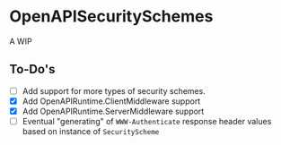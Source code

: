 # OpenAPISecuritySchemes

A WIP

## To-Do's

- [ ] Add support for more types of security schemes.
- [x] Add OpenAPIRuntime.ClientMiddleware support
- [x] Add OpenAPIRuntime.ServerMiddleware support
- [ ] Eventual "generating" of `WWW-Authenticate` response header values based on instance of `SecurityScheme`

